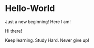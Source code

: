 # Hello-World
Just a new beginning! Here I am!

Hi there!

Keep learning. Study Hard. Never give up!

